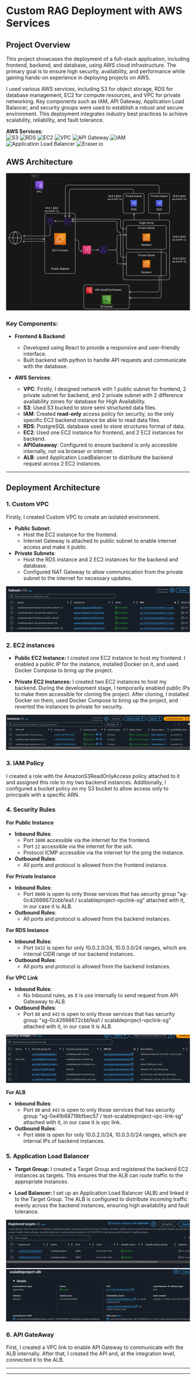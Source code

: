 # Custom RAG Deployment with AWS Services

## Project Overview

This project showcases the deployment of a full-stack application, including frontend, backend, and database, using AWS cloud infrastructure. The primary goal is to ensure high security, availability, and performance while gaining hands-on experience in deploying projects on AWS.

I used various AWS services, including S3 for object storage, RDS for database management, EC2 for compute resources, and VPC for private networking. Key components such as IAM, API Gateway, Application Load Balancer, and security groups were used to establish a robust and secure environment. This deployment integrates industry best practices to achieve scalability, reliability, and fault tolerance.

**AWS Services**:  
 ![S3](https://img.shields.io/badge/AWS-S3-569A31?style=for-the-badge&logo=amazon-s3&logoColor=white)
![RDS](https://img.shields.io/badge/AWS-RDS-527FFF?style=for-the-badge&logo=amazon-rds&logoColor=white)
![EC2](https://img.shields.io/badge/AWS-EC2-FF9900?style=for-the-badge&logo=amazon-ec2&logoColor=white)
![VPC](https://img.shields.io/badge/AWS-VPC-232F3E?style=for-the-badge&logo=amazon-vpc&logoColor=white)
![API Gateway](https://img.shields.io/badge/AWS-API_Gateway-FF4F00?style=for-the-badge&logo=amazon-api-gateway&logoColor=white)
![IAM](https://img.shields.io/badge/AWS-IAM-FF9900?style=for-the-badge&logo=amazon-iam&logoColor=white)
![Application Load Balancer](https://img.shields.io/badge/AWS-ALB-009688?style=for-the-badge&logo=amazon-elastic-load-balancer&logoColor=white)
![Eraser.io](https://img.shields.io/badge/Eraser.io-00A8E8?style=for-the-badge&logo=eraser&logoColor=white)

## AWS Architecture

![Alt Text](https://github.com/Muhammad1umer-tech/AWS-ScalableProject/blob/main/images/architecture.png)

### Key Components:

- **Frontend & Backend**:

  - Developed using React to provide a responsive and user-friendly interface.
  - Built backend with python to handle API requests and communicate with the database.

- **AWS Services**:
  - **VPC**: Firstly, I designed network with 1 public subnet for frontend, 2 private subnet for backend, and 2 private subnet with 2 difference availability zones for database for High Availability.
  - **S3**: Used S3 bucked to store semi structured data files.
  - **IAM**: Created **read-only** access policy for security, so the only specific EC2 backend instance be able to read data files.
  - **RDS**: PostgreSQL database used to store structures format of data.
  - **EC2**: Used one EC2 instance for frontend, and 2 EC2 instances for backend.
  - **APIGateaway**: Configured to ensure backend is only accessible internally, not via browser or internet.
  - **ALB**: used Application LoadBalancer to distribute the backend request across 2 EC2 instances.

---

## Deployment Architecture

### 1. Custom VPC

Firstly, I created Custom VPC to create an isolated environment.

- **Public Subnet**:
  - Host the EC2 instance for the frontend.
  - Internet Gateway is attached to public subnet to enable internet access and make it public.
- **Private Subnets**:
  - Host the RDS instance and 2 EC2 instances for the backend and database.
  - Configured NAT Gateway to allow communication from the private subnet to the internet for necessary updates.

![Alt Text](https://github.com/Muhammad1umer-tech/AWS-ScalableProject/blob/main/images/subnet.png)

### 2. EC2 instances

- **Public EC2 Instance:**
  I created one EC2 instance to host my frontend. I enabled a public IP for the instance, installed Docker on it, and used Docker Compose to bring up the project.

- **Private EC2 Instances:**
  I created two EC2 instances to host my backend. During the development stage, I temporarily enabled public IPs to make them accessible for cloning the project. After cloning, I installed Docker on them, used Docker Compose to bring up the project, and reverted the instances to private for security.

![Alt Text](https://github.com/Muhammad1umer-tech/AWS-ScalableProject/blob/main/images/instances.png)

### 3. IAM Policy

I created a role with the AmazonS3ReadOnlyAccess policy attached to it and assigned this role to my two backend instances. Additionally, I configured a bucket policy on my S3 bucket to allow access only to principals with a specific ARN.

### 4. Security Rules

**For Public Instance**

- **Inbound Rules**:
  - Port `3000` accessible via the internet for the frontend.
  - Port `22` accessible via the internet for the ssh.
  - Protocol ICMP accessible via the internet for the ping the instance.
- **Outbound Rules**:
  - All ports and protocol is allowed from the frontend instance.

**For Private Instance**

- **Inbound Rules**:
  - Port `8000` is open to only those services that has security group "sg-0c42666672cbb1ea1 / scalableproject-vpclink-sg" attached with it, in our case it is ALB.
- **Outbound Rules**:
  - All ports and protocol is allowed from the backend instances.

**For RDS Instance**

- **Inbound Rules**:
  - Port `5432` is open for only 10.0.2.0/24, 10.0.3.0/24 ranges, which are internal CIDR range of our backend instances.
- **Outbound Rules**:
  - All ports and protocol is allowed from the backend instances.

**For VPC Link**

- **Inbound Rules**:
  - No Inbound rules, as it is use internally to send request from API Gateaway to ALB.
- **Outbound Rules**:
  - Port `80` and `443` is open to only those services that has security group "sg-0c42666672cbb1ea1 / scalableproject-vpclink-sg" attached with it, in our case it is ALB.

![Alt Text](https://github.com/Muhammad1umer-tech/AWS-ScalableProject/blob/main/images/sg.png)

**For ALB**

- **Inbound Rules**:
  - Port `80` and `443` is open to only those services that has security group "sg-0e4fb68719bfbec57 / test-scalableproject-vpc-link-sg" attached with it, in our case it is vpc link.
- **Outbound Rules**:
  - Port `8000` is open for only 10.0.2.0/24, 10.0.3.0/24 ranges, which are internal IPs of backend instances.

### 5. Application Load Balancer

- **Target Group:**
  I created a Target Group and registered the backend EC2 instances as targets. This ensures that the ALB can route traffic to the appropriate instances.

- **Load Balancer:**
  I set up an Application Load Balancer (ALB) and linked it to the Target Group. The ALB is configured to distribute incoming traffic evenly across the backend instances, ensuring high availability and fault tolerance.

![Alt Text](https://github.com/Muhammad1umer-tech/AWS-ScalableProject/blob/main/images/target-group.png)
![Alt Text](https://github.com/Muhammad1umer-tech/AWS-ScalableProject/blob/main/images/alb.png)

### 6. API GateAway
First, I created a VPC link to enable API Gateway to communicate with the ALB internally. After that, I created the API and, at the integration level, connected it to the ALB.

---


---
